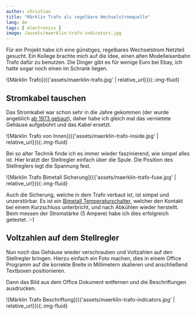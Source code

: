 ```yaml
---
author: christian
title: "Märklin Trafo als regelbare Wechselstromquelle"
lang: de
tags: [ electronics ]
image: /assets/maerklin-trafo-indicators.jpg
---
```


Für ein Projekt habe ich eine günstiges, regelbares Wechselstrom Netzteil gesucht.
Ein Kollege brachte mich auf die Idee, einen alten Modell&shy;eisenbahn Trafo dafür
zu benutzen. Die Dinger gibt es für wenige Euro bei Ebay, ich hatte sogar noch
einen im Schrank liegen.

[trafo]: https://www.lokmuseum.de/showartikel.php?Wg1=Spur%20H0%20M%E4rklin&Wg2=Zubeh%F6r&SArt=3079&SBez=37540%20Spur%20H0%20M%E4rklin%20Transformator&Seite=1&SID=wnvdprdl
[bimetall]: https://de.wikipedia.org/wiki/Temperaturschalter

![Märklin Trafo]({{'assets/maerklin-trafo.jpg' | relative_url}}){:.img-fluid}

## Stromkabel tauschen

Das Stromkabel war schon sehr in die Jahre gekommen (der wurde angeblich [ab 1973 gebaut][trafo]),
daher habe ich gleich mal das vernietete Gehäuse aufgebohrt und das Kabel ersetzt.

![Märklin Trafo von Innen]({{'assets/maerklin-trafo-inside.jpg' | relative_url}}){:.img-fluid}

Bei so alter Technik finde ich es immer wieder faszinierend, wie simpel
alles ist. Hier kratzt der Stellregler einfach über die Spule. Die Position
des Stellreglers legt die Spannung fest.

![Märklin Trafo Bimetall Sicherung]({{'assets/maerklin-trafo-fuse.jpg' | relative_url}}){:.img-fluid}

Auch die Sicherung, welche in dem Trafo verbaut ist, ist simpel und unzerstörbar.
Es ist ein [Bimetall Temperaturschalter][bimetall], welcher den Kontakt bei einem Kurzschluss
unterbricht, und nach Abkühlen wieder herstellt. Beim messen der Stromstärke (5 Ampere) habe ich
dies erfolgreich getestet. :-)

## Voltzahlen auf dem Stellregler

Nun noch das Gehäuse wieder verschrauben und Voltzahlen auf den Stellregler bringen.
Hierzu einfach ein Foto machen, dies in einem Office Programm auf die korrekte Breite
in Millimetern skalieren und anschließend Textboxen positionieren.

Dann das Bild aus dem Office Dokument entfernen und die Beschriftungen ausdrucken.

![Märklin Trafo Beschriftung]({{'assets/maerklin-trafo-indicators.jpg' | relative_url}}){:.img-fluid}

